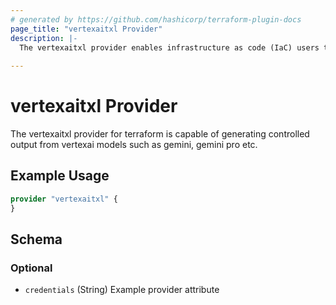 ```yaml
---
# generated by https://github.com/hashicorp/terraform-plugin-docs
page_title: "vertexaitxl Provider"
description: |-
  The vertexaitxl provider enables infrastructure as code (IaC) users to define and enforce structured responses, ensuring consistency and control over output generation from gcp vertexai models 
  
---
```


# vertexaitxl Provider
  The vertexaitxl provider for terraform is capable of generating controlled output from vertexai models such as gemini, gemini pro etc.


## Example Usage

```terraform
provider "vertexaitxl" {
}
```

<!-- schema generated by tfplugindocs -->
## Schema

### Optional

- `credentials` (String) Example provider attribute
